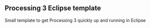 Processing 3 Eclipse template
-----------------------------

Small template to get Processing 3 quickly up and running in Eclipse